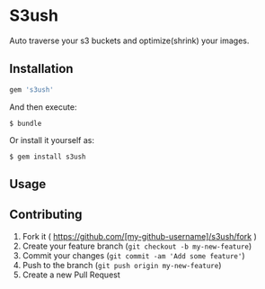 # S3ush

Auto traverse your s3 buckets and optimize(shrink) your images.

## Installation

```ruby
gem 's3ush'
```

And then execute:

    $ bundle

Or install it yourself as:

    $ gem install s3ush

## Usage


## Contributing

1. Fork it ( https://github.com/[my-github-username]/s3ush/fork )
2. Create your feature branch (`git checkout -b my-new-feature`)
3. Commit your changes (`git commit -am 'Add some feature'`)
4. Push to the branch (`git push origin my-new-feature`)
5. Create a new Pull Request

